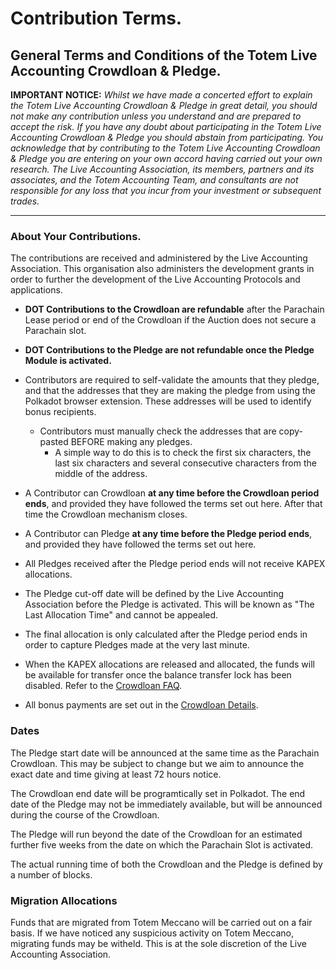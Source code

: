 
# Contribution Terms.

## General Terms and Conditions of the Totem Live Accounting Crowdloan & Pledge.

**IMPORTANT NOTICE:** _Whilst we have made a concerted effort to explain the Totem Live Accounting Crowdloan & Pledge in great detail, you should not make any contribution unless you understand and are prepared to accept the risk. If you have any doubt about participating in the Totem Live Accounting Crowdloan & Pledge you should abstain from participating. You acknowledge that by contributing to the Totem Live Accounting Crowdloan & Pledge you are entering on your own accord having carried out your own research. The Live Accounting Association, its members, partners and its associates, and the Totem Accounting Team, and consultants are not responsible for any loss that you incur from your investment or subsequent trades._

---

### About Your Contributions. 

The contributions are received and administered by the Live Accounting Association. This organisation also administers the development grants in order to further the development of the Live Accounting Protocols and applications.

* **DOT Contributions to the Crowdloan are refundable** after the Parachain Lease period or end of the Crowdloan if the Auction does not secure a Parachain slot. 

* **DOT Contributions to the Pledge are not refundable once the Pledge Module is activated.**

* Contributors are required to self-validate the amounts that they pledge, and that the addresses that they are making the pledge from using the Polkadot browser extension. These addresses will be used to identify bonus recipients.

    * Contributors must manually check the addresses that are copy-pasted BEFORE making any pledges.
        * A simple way to do this is to check the first six characters, the last six characters and several consecutive characters from the middle of the address.

* A Contributor can Crowdloan **at any time before the Crowdloan period ends**, and provided they have followed the terms set out here. After that time the Crowdloan mechanism closes.

* A Contributor can Pledge **at any time before the Pledge period ends**, and provided they have followed the terms set out here.

* All Pledges received after the Pledge period ends will not receive KAPEX allocations. 

* The Pledge cut-off date will be defined by the Live Accounting Association before the Pledge is activated. This will be known as "The Last Allocation Time" and cannot be appealed. 

* The final allocation is only calculated after the Pledge period ends in order to capture Pledges made at the very last minute. 

* When the KAPEX allocations are released and allocated, the funds will be available for transfer once the balance transfer lock has been disabled. Refer to the [Crowdloan FAQ](http://localhost:3000/#/crowdloan/crowdloan-faq?id=_8-when-will-my-total-allocations-be-calculated). 

* All bonus payments are set out in the [Crowdloan Details](/crowdloan/crowdloan-details.md).

### Dates

The Pledge start date will be announced at the same time as the Parachain Crowdloan. This may be subject to change but we aim to announce the exact date and time giving at least 72 hours notice. 

The Crowdloan end date will be programtically set in Polkadot. The end date of the Pledge may not be immediately available, but will be announced during the course of the Crowdloan.

The Pledge will run beyond the date of the Crowdloan for an estimated further five weeks from the date on which the Parachain Slot is activated. 

The actual running time of both the Crowdloan and the Pledge is defined by a number of blocks.

### Migration Allocations

Funds that are migrated from Totem Meccano will be carried out on a fair basis. If we have noticed any suspicious activity on Totem Meccano, migrating funds may be witheld. This is at the sole discretion of the Live Accounting Association.